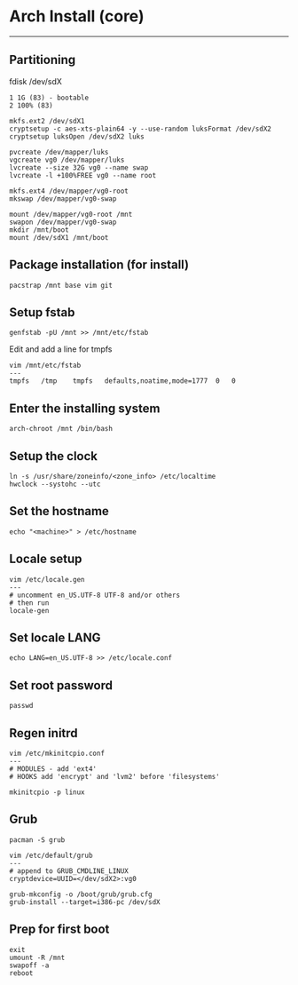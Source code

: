 # Arch Install (core)
---

## Partitioning
fdisk /dev/sdX
```
1 1G (83) - bootable
2 100% (83)
```

```
mkfs.ext2 /dev/sdX1
cryptsetup -c aes-xts-plain64 -y --use-random luksFormat /dev/sdX2
cryptsetup luksOpen /dev/sdX2 luks
```

```
pvcreate /dev/mapper/luks
vgcreate vg0 /dev/mapper/luks
lvcreate --size 32G vg0 --name swap
lvcreate -l +100%FREE vg0 --name root
```

```
mkfs.ext4 /dev/mapper/vg0-root
mkswap /dev/mapper/vg0-swap
```

```
mount /dev/mapper/vg0-root /mnt
swapon /dev/mapper/vg0-swap
mkdir /mnt/boot
mount /dev/sdX1 /mnt/boot
```

## Package installation (for install)
```
pacstrap /mnt base vim git
```

## Setup fstab
```
genfstab -pU /mnt >> /mnt/etc/fstab
```

Edit and add a line for tmpfs
```
vim /mnt/etc/fstab
---
tmpfs	/tmp	tmpfs	defaults,noatime,mode=1777	0	0
```

## Enter the installing system
```
arch-chroot /mnt /bin/bash
```

## Setup the clock
```
ln -s /usr/share/zoneinfo/<zone_info> /etc/localtime
hwclock --systohc --utc
```

## Set the hostname 
```
echo "<machine>" > /etc/hostname
```

## Locale setup
```
vim /etc/locale.gen
---
# uncomment en_US.UTF-8 UTF-8 and/or others
# then run
locale-gen
```

## Set locale LANG
```
echo LANG=en_US.UTF-8 >> /etc/locale.conf
```

## Set root password
```
passwd
```

## Regen initrd
```
vim /etc/mkinitcpio.conf
---
# MODULES - add 'ext4'
# HOOKS add 'encrypt' and 'lvm2' before 'filesystems'
```

```
mkinitcpio -p linux
```

## Grub
```
pacman -S grub
```

```
vim /etc/default/grub
---
# append to GRUB_CMDLINE_LINUX
cryptdevice=UUID=</dev/sdX2>:vg0
```

```
grub-mkconfig -o /boot/grub/grub.cfg
grub-install --target=i386-pc /dev/sdX
```


## Prep for first boot
```
exit
umount -R /mnt
swapoff -a
reboot
```
